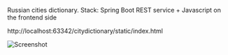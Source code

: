 Russian cities dictionary. 
Stack: Spring Boot REST service + Javascript on the frontend side

http://localhost:63342/citydictionary/static/index.html

![Screenshot](https://i.ibb.co/tLbzvQ2/cities.png)

